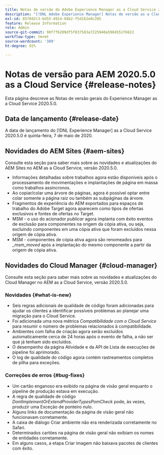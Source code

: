 ```yaml
---
title: Notas de versão do Adobe Experience Manager as a Cloud Service 2020.5.0
description: "[!DNL Adobe Experience Manager] Notas de versão as a Cloud Service para 2020.5.0."
exl-id: 8570d2c3-6d55-4914-94b2-f5d162e0c285
feature: Release Information
role: Admin
source-git-commit: 90f7f6209df5f837583a7225940a5984551f6622
workflow-type: tm+mt
source-wordcount: '389'
ht-degree: 92%

---
```


# Notas de versão para AEM 2020.5.0 as a Cloud Service {#release-notes}

Esta página descreve as Notas de versão gerais do Experience Manager as a Cloud Service 2020.5.0.

## Data de lançamento {#release-date}

A data de lançamento do [!DNL Experience Manager] as a Cloud Service 2020.5.0 é quinta-feira, 7 de maio de 2020.

## Novidades do AEM Sites {#aem-sites}

Consulte esta seção para saber mais sobre as novidades e atualizações do AEM Sites no AEM as a Cloud Service, versão 2020.5.0.

* Informações detalhadas sobre trabalhos agora estão disponíveis após o processamento de movimentações e implantações de página em massa como trabalhos assíncronos.
* Ao copiar/colar uma árvore de páginas, agora é possível optar entre colar somente a página raiz ou também as subpáginas da árvore.
* Fragmentos de experiência do AEM exportados para espaços de trabalho do Adobe Target agora aparecem como tipos de ofertas exclusivos e fontes de ofertas no Target.
* MSM - o uso do acionador *publicar* agora implanta com êxito eventos de exclusão para componentes na origem da cópia ativa, ou seja, excluindo componentes em uma cópia ativa que foram excluídos nessa origem de cópia ativa.
* MSM - componentes de cópia ativa agora são renomeados para *_msm_moved* após a implantação do mesmo componente a partir da origem de cópia ativa.


## Novidades do Cloud Manager {#cloud-manager}

Consulte esta seção para saber mais sobre as novidades e atualizações do Cloud Manager no AEM as a Cloud Service, versão 2020.5.0.

### Novidades {#what-is-new}

* Seis regras adicionais de qualidade de código foram adicionadas para ajudar os clientes a identificar possíveis problemas ao planejar uma migração para o Cloud Service.
* Foi adicionada uma nova métrica *Compatibilidade com o Cloud Service* para resumir o número de problemas relacionados à compatibilidade.
* Ambientes com falha de criação agora serão excluídos automaticamente cerca de 24 horas após o evento de falha, a não ser que já tenham sido excluídos.
* O desempenho da página Atividade e da API de Lista de execuções de pipeline foi aprimorado.
* O log de qualidade do código agora contém rastreamentos completos de pilha para exceções.

### Correções de erros  {#bug-fixes}

* Um cartão enganoso era exibido na página de visão geral enquanto o pipeline de produção estava em execução.
* A regra de qualidade de código *DontImplementOrExtendProviderTypesPomCheck* pode, às vezes, produzir uma Exceção de ponteiro nulo.
* Alguns links de documentação da página de visão geral não funcionavam corretamente.
* A caixa de diálogo Criar ambiente não era renderizada corretamente no Safari.
* Determinados cartões na página de visão geral não exibiam os nomes de entidades corretamente.
* Em alguns casos, a etapa Criar imagem não baixava pacotes de clientes com êxito.
